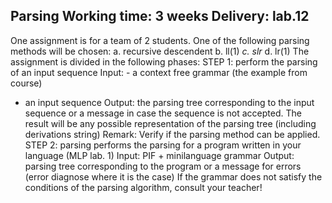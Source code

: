 Parsing
Working time: 3 weeks
Delivery: lab.12
-------------------------------
One assignment is for a team of 2 students.
One of the following parsing methods will be chosen:
a. recursive descendent
b. ll(1)
*c. slr*
d. lr(1)
The assignment is divided in the following phases:
STEP 1: perform the parsing of an input sequence
Input: - a context free grammar (the example from course)
- an input sequence
Output: the parsing tree corresponding to the input sequence
or a message in case the sequence is not accepted.
The result will be any possible representation of the parsing tree
(including derivations string)
Remark: Verify if the parsing method can be applied.
STEP 2: parsing
performs the parsing for a program written in your language
(MLP lab. 1)
Input: PIF + minilanguage grammar
Output: parsing tree corresponding to the program
or a message for errors (error diagnose where it is the case)
If the grammar does not satisfy the conditions of the parsing algorithm,
consult your teacher!
